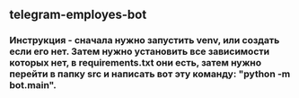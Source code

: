 ## telegram-employes-bot

### Инструкция - сначала нужно запустить venv, или создать если его нет. Затем нужно установить все зависимости которых нет, в requirements.txt они есть, затем нужно перейти в папку src и написать вот эту команду: "python -m bot.main".
